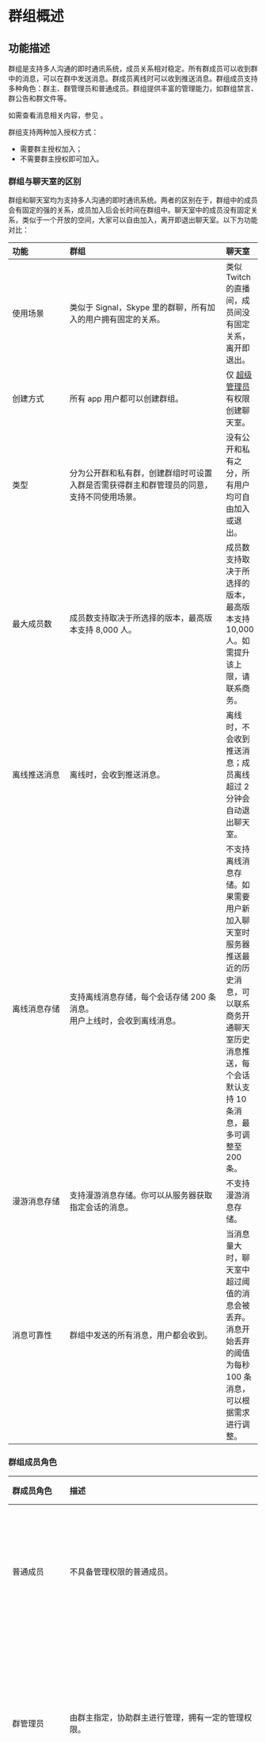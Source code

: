 # 群组概述

<Toc />

## 功能描述

群组是支持多人沟通的即时通讯系统，成员关系相对稳定。所有群成员可以收到群中的消息，可以在群中发送消息。群成员离线时可以收到推送消息。群组成员支持多种角色：群主、群管理员和普通成员。群组提供丰富的管理能力，如群组禁言、群公告和群文件等。

如需查看消息相关内容，参见 <Link title="消息管理" to="message_overview.html" />。

群组支持两种加入授权方式：

- 需要群主授权加入；
- 不需要群主授权即可加入。

### 群组与聊天室的区别

群组和聊天室均为支持多人沟通的即时通讯系统。两者的区别在于，群组中的成员会有固定的强的关系，成员加入后会长时间在群组中。聊天室中的成员没有固定关系，类似于一个开放的空间，大家可以自由加入，离开即退出聊天室。以下为功能对比：

| 功能<div style="width: 100px;"></div> | 群组<div style="width: 300px;"></div> | 聊天室 |
| :----------- | :----------------------------------------------------------- | :----------------------------------------------------------- |
| 使用场景     | 类似于 Signal，Skype 里的群聊，所有加入的用户拥有固定的关系。  | 类似 Twitch 的直播间，成员间没有固定关系，离开即退出。     |
| 创建方式 | 所有 app 用户都可以创建群组。   | 仅 [超级管理员](/document/server-side/chatroom.html#管理超级管理员) 有权限创建聊天室。  |
| 类型 | 分为公开群和私有群，创建群组时可设置入群是否需获得群主和群管理员的同意，支持不同使用场景。 | 没有公开和私有之分，所有用户均可自由加入或退出。      |
| 最大成员数   | 成员数支持取决于所选择的版本，最高版本支持 8,000 人。        | 成员数支持取决于所选择的版本，最高版本支持 10,000 人。如需提升该上限，请联系商务。 |
| 离线推送消息 | 离线时，会收到推送消息。             | 离线时，不会收到推送消息；成员离线超过 2 分钟会自动退出聊天室。          |
| 离线消息存储 | 支持离线消息存储，每个会话存储 200 条消息。<br/>用户上线时，会收到离线消息。 | 不支持离线消息存储。如果需要用户新加入聊天室时服务器推送最近的历史消息，可以联系商务开通聊天室历史消息推送，每个会话默认支持 10 条消息，最多可调整至 200 条。 |
| 漫游消息存储 | 支持漫游消息存储。你可以从服务器获取指定会话的消息。 | 不支持漫游消息存储。 |
| 消息可靠性   | 群组中发送的所有消息，用户都会收到。        | 当消息量大时，聊天室中超过阈值的消息会被丢弃。消息开始丢弃的阈值为每秒 100 条消息，可以根据需求进行调整。 |

### 群组成员角色

| 群成员角色<div style="width: 100px;"></div> | 描述<div style="width: 384px;"></div> | 管理权限 |
| :--------- | :------------------------------------------------- | :----------------------------------------------------------- |
| 普通成员   | 不具备管理权限的普通成员。                         | 普通成员可以收发消息，查看群组描述信息。                           |
| 群管理员   | 由群主指定，协助群主进行管理，拥有一定的管理权限。 | 管理员可以更改群组名称和描述信息、对群成员进行管理。                     |
| 群主       | 群组的创建者，在群中拥有最高权限。                 | 群主可以指定管理员、解散群组、将群主权限转移给他人、更改群组名称和描述信息和对群成员进行管理。 |

### 群组类型

| 群组类型 | 介绍                                                         |
| :------- | :----------------------------------------------------------- |
| 公开群   | 公开群可以被搜索到，用户只能申请加入群或者被管理员和群主邀请入群。 |
| 私有群   | 私有群不能被搜索到，用户需要被邀请才能入群。                 |

### 群组功能

群组功能主要分为群组的建立和管理，群成员管理，以及群属性管理。

#### 创建和管理群组

| 功能               | 描述                                                         |
| :----------------- | :----------------------------------------------------------- |
| 创建群组           | 群组分为公开群和私有群，可以对加群的方式进行设置。任何用户都可以创建群组。群组创建者为群组。群组数量和群成员数量根据套餐版本有所不同。详见 [环信即时通讯 IM 价格](https://www.easemob.com/pricing/im)。 |
| 解散群组           | 只有群主才能解散群组。群组一旦解散，所有本地群组数据都会被删除，所有群成员都被强制退出群。 |
| 获取群成员列表     | 所有群组用户都可以从服务器获取群组成员的分页列表。成员按加入群组时的时间戳降序显示。 |
| 获取群组列表       | 用户可以获取公开群列表和自己创建或加入的群组列表。 |
| 屏蔽和解除群消息   | 所有群组成员都可以屏蔽和取消屏蔽群组消息。用户屏蔽群组消息后，他们将不再收到来自指定群组的消息。 |
| 监听群组事件       | 你可以监听群组事件，例如用户何时加入和离开群组，并根据需要添加应用逻辑。 |

#### 群成员管理

| 功能                   | 描述                                                         |
| :--------------------- | :----------------------------------------------------------- |
| 加入群组              | 公开群和私有群中，群主和管理员均可以邀请用户加入群。<br/>支持需要用户确认后，再加入群。 此外用户也可以申请加入公开群。|
| 退出群组              | 群主不支持退群操作，只能解散群。退出群组分为主动退群和被动退群。被动退群即为被群主和群管理员踢出群。         |
| 变更群主               | 群主可以将群组的所有权转让给指定的组成员。所有权转移后，群主成为普通群成员。 |
| 添加和移除群管理员 | 群主可以添加成员到群组管理员列表，也可以将管理员移出该列表。管理员列表中的成员获得所有的群管理员权限。 |
| 群组白名单             | 群主和管理员可以将群成员加入或移出白名单。白名单中的群成员可以在全员禁言状态下发送群消息。 |
| 群组黑名单             | 群主和群管理员可以将群成员加入或移出黑名单，黑名单中的成员将被移出群且无法再次加入群。 |
| 群组禁言               | <ul><li>群主和管理员可以将群成员加入或移出禁言列表，禁言列表中的成员无法发送群消息，但可以接收群消息。</li><li>群主和管理员可以开启或关闭全员禁言，开启全员禁言后，仅群组、管理员和白名单中的成员可以发送群消息。</li></ul> |

#### 群属性管理

| 功能             | 描述                                                         |
| :--------------- | :----------------------------------------------------------- |
| 修改群名称和描述 | 群主和群管理员可以修改群名称和群组描述。                     |
| 管理群公告           | 群主和群管理员可以设置和更新群公告，群成员可以获取群公告。   |
| 管理共享文件         | 群主和群管理员可以上传文件并删除所有群共享文件，群成员只能删除自己上传的文件。 |
| 更新群扩展字段   | 群主和群管理员可以修改群组的扩展字段。你可以通过群扩展字段设置 JSON 格式的数据，添加群组扩展信息。群扩展字段的长度限制为 8 KB。 |

### 群组人数限制

群成员的数量根据不同的套餐版本而不同，免费版 100 人/群，专业版 300 人/群， 旗舰版 3,000 人/群，尊享版 8,000 人/群。
